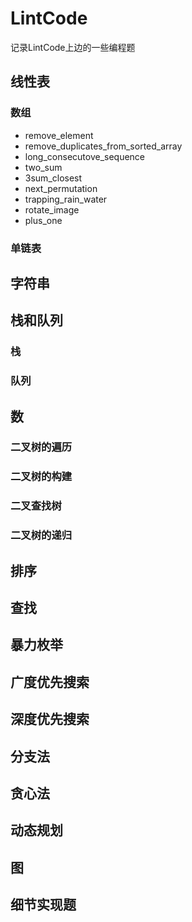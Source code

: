 # LintCode
记录LintCode上边的一些编程题

## 线性表

### 数组

- remove_element
- remove_duplicates_from_sorted_array
- long_consecutove_sequence
- two_sum
- 3sum_closest
- next_permutation
- trapping_rain_water
- rotate_image
- plus_one

### 单链表

## 字符串

## 栈和队列

### 栈

### 队列

## 数

### 二叉树的遍历

### 二叉树的构建

### 二叉查找树

### 二叉树的递归

## 排序

## 查找

## 暴力枚举

## 广度优先搜索

## 深度优先搜索

## 分支法

## 贪心法

## 动态规划

## 图

## 细节实现题
